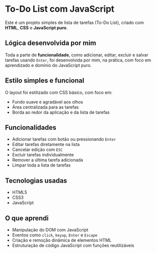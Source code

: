 # To-Do List com JavaScript

Este é um projeto simples de lista de tarefas (To-Do List), criado com **HTML**, **CSS** e **JavaScript puro**.

##  Lógica desenvolvida por mim

Toda a parte de **funcionalidade**, como adicionar, editar, excluir e salvar tarefas usando `Enter`, foi desenvolvida por mim, na prática, com foco em aprendizado e domínio do JavaScript puro.

##  Estilo simples e funcional

O layout foi estilizado com CSS básico, com foco em:
- Fundo suave e agradável aos olhos
- Área centralizada para as tarefas
- Borda ao redor da aplicação e da lista de tarefas

##  Funcionalidades

- Adicionar tarefas com botão ou pressionando `Enter`
- Editar tarefas diretamente na lista
- Cancelar edição com `ESC`
- Excluir tarefas individualmente
- Remover a última tarefa adicionada
- Limpar toda a lista de tarefas

##  Tecnologias usadas

- HTML5
- CSS3
- JavaScript

##  O que aprendi

- Manipulação do DOM com JavaScript
- Eventos como `click`, `keyup`, `Enter` e `Escape`
- Criação e remoção dinâmica de elementos HTML
- Estruturação de código JavaScript com funções reutilizáveis

